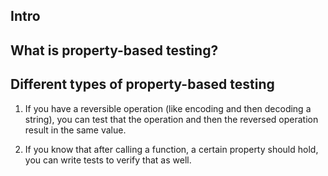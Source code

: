 ## Intro

## What is property-based testing?

## Different types of property-based testing

1. If you have a reversible operation (like encoding and then decoding a string), you can test that the operation and then the reversed operation result in the same value.

2. If you know that after calling a function, a certain property should hold, you can write tests to verify that as well.
